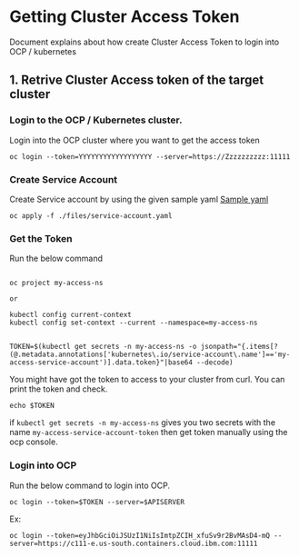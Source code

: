# Getting Cluster Access Token

Document explains about how create Cluster Access Token to login into OCP / kubernetes

## 1. Retrive Cluster Access token of the target cluster

### Login to the OCP / Kubernetes cluster.

Login into the OCP cluster where you want to get the access token

```
oc login --token=YYYYYYYYYYYYYYYYYY --server=https://Zzzzzzzzzz:11111
```

### Create Service Account

Create Service account by using the given sample yaml [Sample yaml](files/service-account.yaml) 

```
oc apply -f ./files/service-account.yaml
```

###  Get the Token

Run the below command 

```

oc project my-access-ns

or 

kubectl config current-context
kubectl config set-context --current --namespace=my-access-ns


TOKEN=$(kubectl get secrets -n my-access-ns -o jsonpath="{.items[?(@.metadata.annotations['kubernetes\.io/service-account\.name']=='my-access-service-account')].data.token}"|base64 --decode)
```

You might have got the token to access to your cluster from curl. You can print the token and check.

```
echo $TOKEN
```

if `kubectl get secrets -n my-access-ns` gives you two secrets with the name `my-access-service-account-token` then get token manually using the ocp console.

### Login into OCP

Run the below command to login into OCP.

```
oc login --token=$TOKEN --server=$APISERVER

```

Ex:

```
oc login --token=eyJhbGciOiJSUzI1NiIsImtpZCIH_xfuSv9r2BvMAsD4-mQ --server=https://c111-e.us-south.containers.cloud.ibm.com:11111
```